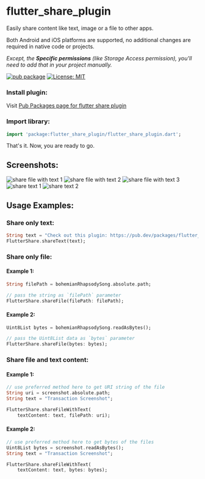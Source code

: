 # flutter_share_plugin
Easily share content like text, image or a file to other apps.

Both Android and iOS platforms are supported, no additional changes are required in native code or projects.

*Except, the **Specific permissions** (like Storage Access permission), you'll need to add that in your project manually.*

[![pub package](https://img.shields.io/pub/v/flutter_share_plugin.svg)](https://pub.dev/packages/flutter_share_plugin)
[![License: MIT](https://img.shields.io/badge/License-MIT-blue.svg)](https://opensource.org/licenses/MIT)

### Install plugin:
Visit [Pub Packages page for flutter share plugin](https://pub.dev/packages/flutter_share_plugin#-installing-tab-)

### Import library:
```dart
import 'package:flutter_share_plugin/flutter_share_plugin.dart';
```
That's it. Now, you are ready to go.

## Screenshots:
![](/images/share_file_with_text_1.jpg?raw=true "share file with text 1")
![](/images/share_file_with_text_2.jpg?raw=true "share file with text 2")
![](/images/share_file_with_text_3.jpg?raw=true "share file with text 3")
![](/images/share_text_1.jpg?raw=true "share text 1")
![](/images/share_text_2.jpg?raw=true "share text 2")


## Usage Examples:

### Share only text:
```dart
String text = "Check out this plugin: https://pub.dev/packages/flutter_share_plugin ";
FlutterShare.shareText(text);
```


### Share only file:

#### Example 1:
```dart
String filePath = bohemianRhapsodySong.absolute.path;

// pass the string as `filePath` parameter
FlutterShare.shareFile(filePath: filePath);
```

#### Example 2:
```dart
Uint8List bytes = bohemianRhapsodySong.readAsBytes();

// pass the Uint8List data as `bytes` parameter
FlutterShare.shareFile(bytes: bytes);
```


### Share file and text content:

#### Example 1:
```dart
// use preferred method here to get URI string of the file
String uri = screenshot.absolute.path;
String text = "Transaction Screenshot";

FlutterShare.shareFileWithText(
    textContent: text, filePath: uri);
```

#### Example 2:
```dart
// use preferred method here to get bytes of the files
Uint8List bytes = screenshot.readAsBytes();
String text = "Transaction Screenshot";

FlutterShare.shareFileWithText(
    textContent: text, bytes: bytes);
```

